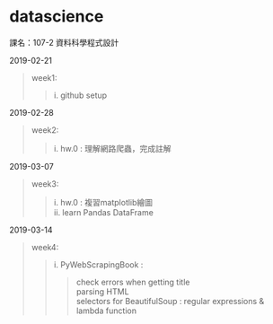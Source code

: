 # datascience
課名：107-2 資料科學程式設計

2019-02-21
>week1:
>>i. github setup

2019-02-28
>week2:
>>i. hw.0 : 理解網路爬蟲，完成註解

2019-03-07
>week3:
>>i. hw.0 : 複習matplotlib繪圖  
>>ii. learn Pandas DataFrame

2019-03-14
>week4:
>>i. PyWebScrapingBook : 
>>>check errors when getting title  
>>>parsing HTML   
>>>selectors for BeautifulSoup : regular expressions & lambda function

	
